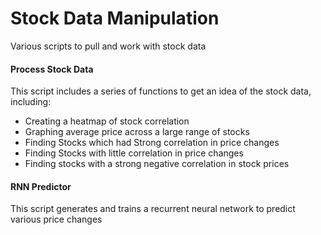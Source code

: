 # Stock Data Manipulation
Various scripts to pull and work with stock data

#### Process Stock Data
This script includes a series of functions to get an idea of the stock data, including:
- Creating a heatmap of stock correlation
- Graphing average price across a large range of stocks
- Finding Stocks which had Strong correlation in price changes
- Finding Stocks with little correlation in price changes
- Finding stocks with a strong negative correlation in stock prices

#### RNN Predictor
This script generates and trains a recurrent neural network to predict various price changes
